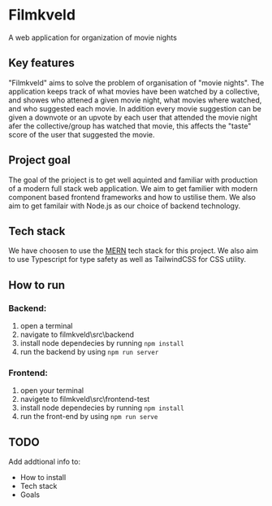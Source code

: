 # Filmkveld

A web application for organization of movie nights



## Key features 

"Filmkveld" aims to solve the problem of organisation of "movie nights". The application keeps track of what movies have been watched by a collective, and showes who attened a given movie night, what movies where watched, and who suggested each movie. In addition every movie suggestion can be given a downvote or an upvote by each user that attended the movie night afer the collective/group has watched that movie, this affects the "taste" score of the user that suggested the movie.


## Project goal

The goal of the prioject is to get well aquinted and familiar with production of a modern full stack web application. We aim to get familier with modern component based frontend frameworks and how to ustilise them. We also aim to get familair with Node.js as our choice of backend technology.




## Tech stack

We have choosen to use the [MERN](https://www.mongodb.com/mern-stack) tech stack for this project. We also aim to use Typescript for type safety as well as TailwindCSS for CSS utility.


## How to run


### Backend:
1. open a terminal
2. navigate to filmkveld\src\backend
3. install node dependecies by running `npm install`
4. run the backend by using `npm run server`

### Frontend:
1. open your terminal
2. navigete to filmkveld\src\frontend-test
3. install node dependecies by running `npm install`
4. run the front-end by using  `npm run serve`

## TODO

Add addtional info to:
- How to install
- Tech stack
- Goals
